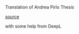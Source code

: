 Translation of Andrea Pirlo Thesis

[source](https://www.figc.it/media/124922/andrea-pirlo_tesi.pdf)

with some help from DeepL
